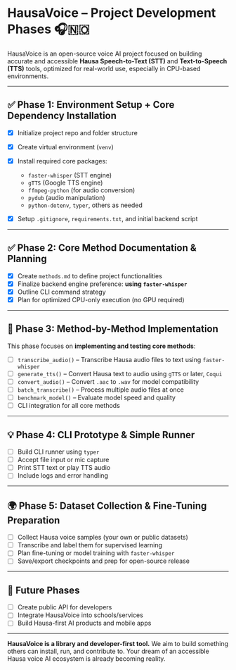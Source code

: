 # HausaVoice – Project Development Phases 🎧🇳🇴

HausaVoice is an open-source voice AI project focused on building accurate and accessible **Hausa Speech-to-Text (STT)** and **Text-to-Speech (TTS)** tools, optimized for real-world use, especially in CPU-based environments.

---

## ✅ Phase 1: Environment Setup + Core Dependency Installation

- [x] Initialize project repo and folder structure
- [x] Create virtual environment (`venv`)
- [x] Install required core packages:

  - `faster-whisper` (STT engine)
  - `gTTS` (Google TTS engine)
  - `ffmpeg-python` (for audio conversion)
  - `pydub` (audio manipulation)
  - `python-dotenv`, `typer`, others as needed

- [x] Setup `.gitignore`, `requirements.txt`, and initial backend script

---

## ✅ Phase 2: Core Method Documentation & Planning

- [x] Create `methods.md` to define project functionalities
- [x] Finalize backend engine preference: **using `faster-whisper`**
- [x] Outline CLI command strategy
- [x] Plan for optimized CPU-only execution (no GPU required)

---

## 🧠 Phase 3: Method-by-Method Implementation

This phase focuses on **implementing and testing core methods**:

- [ ] `transcribe_audio()` – Transcribe Hausa audio files to text using `faster-whisper`
- [ ] `generate_tts()` – Convert Hausa text to audio using `gTTS` or later, `Coqui`
- [ ] `convert_audio()` – Convert `.aac` to `.wav` for model compatibility
- [ ] `batch_transcribe()` – Process multiple audio files at once
- [ ] `benchmark_model()` – Evaluate model speed and quality
- [ ] CLI integration for all core methods

---

## 💡 Phase 4: CLI Prototype & Simple Runner

- [ ] Build CLI runner using `typer`
- [ ] Accept file input or mic capture
- [ ] Print STT text or play TTS audio
- [ ] Include logs and error handling

---

## 🌍 Phase 5: Dataset Collection & Fine-Tuning Preparation

- [ ] Collect Hausa voice samples (your own or public datasets)
- [ ] Transcribe and label them for supervised learning
- [ ] Plan fine-tuning or model training with `faster-whisper`
- [ ] Save/export checkpoints and prep for open-source release

---

## 💼 Future Phases

- [ ] Create public API for developers
- [ ] Integrate HausaVoice into schools/services
- [ ] Build Hausa-first AI products and mobile apps

---

**HausaVoice is a library and developer-first tool.** We aim to build something others can install, run, and contribute to. Your dream of an accessible Hausa voice AI ecosystem is already becoming reality.
